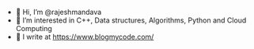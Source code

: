 - 👋 Hi, I’m @rajeshmandava
- 👀 I’m interested in C++, Data structures, Algorithms, Python and Cloud Computing
- 📝 I write at https://www.blogmycode.com/

